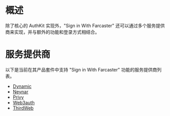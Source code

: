 # 概述

除了核心的 AuthKit 实现外，"Sign in With Farcaster" 还可以通过多个服务提供商来实现，并与额外的功能和登录方式相结合。

# 服务提供商

以下是当前在其产品套件中支持 "Sign in With Farcaster" 功能的服务提供商列表。

- [Dynamic](https://docs.dynamic.xyz/guides/integrations/sign-in-with-farcaster)
- [Neynar](https://docs.neynar.com/docs/how-to-let-users-connect-farcaster-accounts-with-write-access-for-free-using-sign-in-with-neynar-siwn)
- [Privy](https://docs.privy.io/guide/react/recipes/misc/farcaster)
- [Web3auth](https://web3auth.io/docs/guides/farcaster-sfa-web)
- [ThirdWeb](https://github.com/thirdweb-example/thirdweb-siwf)
